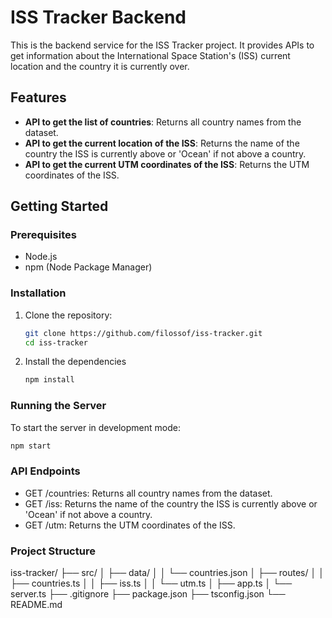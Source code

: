 # ISS Tracker Backend

This is the backend service for the ISS Tracker project. It provides APIs to get information about the International Space Station's (ISS) current location and the country it is currently over.

## Features

- **API to get the list of countries**: Returns all country names from the dataset.
- **API to get the current location of the ISS**: Returns the name of the country the ISS is currently above or 'Ocean' if not above a country.
- **API to get the current UTM coordinates of the ISS**: Returns the UTM coordinates of the ISS.

## Getting Started

### Prerequisites

- Node.js
- npm (Node Package Manager)

### Installation

1. Clone the repository:

   ```bash
   git clone https://github.com/filossof/iss-tracker.git
   cd iss-tracker
   ```

2. Install the dependencies
   ```bash
   npm install
   ```

### Running the Server

To start the server in development mode:

```bash
npm start

```

### API Endpoints

- GET /countries: Returns all country names from the dataset.
- GET /iss: Returns the name of the country the ISS is currently above or 'Ocean' if not above a country.
- GET /utm: Returns the UTM coordinates of the ISS.

### Project Structure

iss-tracker/
├── src/
│ ├── data/
│ │ └── countries.json
│ ├── routes/
│ │ ├── countries.ts
│ │ ├── iss.ts
│ │ └── utm.ts
│ ├── app.ts
│ └── server.ts
├── .gitignore
├── package.json
├── tsconfig.json
└── README.md
